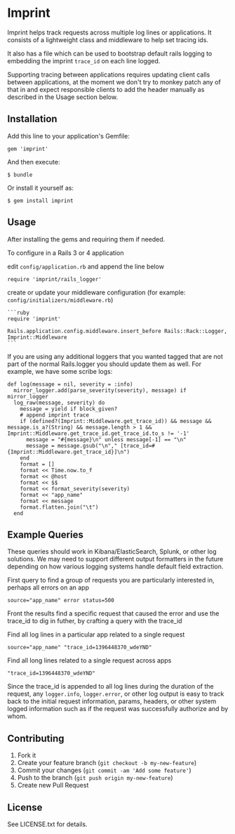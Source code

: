 # Imprint

Imprint helps track requests across multiple log lines or applications. It consists of a lightweight class and middleware to help set tracing ids.

It also has a file which can be used to bootstrap default rails logging to embedding the imprint `trace_id` on each line logged. 

Supporting tracing between applications requires updating client calls between applications, at the moment we don't try to monkey patch any of that in and expect responsible clients to add the header manually as described in the Usage section below.

## Installation

Add this line to your application's Gemfile:

    gem 'imprint'

And then execute:

    $ bundle

Or install it yourself as:

    $ gem install imprint


## Usage

After installing the gems and requiring them if needed.

To configure in a Rails 3 or 4 application

edit `config/application.rb` and append the line below

    require 'imprint/rails_logger'
    
create or update your middleware configuration (for example: `config/initializers/middleware.rb`)

	```ruby
	require 'imprint'
    
    Rails.application.config.middleware.insert_before Rails::Rack::Logger, Imprint::Middleware
	```
	
If you are using any additional loggers that you wanted tagged that are not part of the normal Rails.logger you should update them as well. For example, we have some scribe logs:

    def log(message = nil, severity = :info)
      mirror_logger.add(parse_severity(severity), message) if mirror_logger
      log_raw(message, severity) do
        message = yield if block_given?
        # append imprint trace
        if (defined?(Imprint::Middleware.get_trace_id)) && message && message.is_a?(String) && message.length > 1 && Imprint::Middleware.get_trace_id.get_trace_id.to_s != '-1'
          message = "#{message}\n" unless message[-1] == "\n"
          message = message.gsub("\n"," [trace_id=#{Imprint::Middleware.get_trace_id}]\n")
        end
        format = []
        format << Time.now.to_f
        format << @host
        format << $$
        format << format_severity(severity)
        format << "app_name"
        format << message
        format.flatten.join("\t")
      end

## Example Queries

These queries should work in Kibana/ElasticSearch, Splunk, or other log solutions. We may need to support different output formatters in the future depending on how various logging systems handle default field extraction.

First query to find a group of requests you are particularly interested in, perhaps all errors on an app

    source="app_name" error status=500

Front the results find a specific request that caused the error and use the trace_id to dig in futher, by crafting a query with the trace_id

Find all log lines in a particular app related to a single request

    source="app_name" "trace_id=1396448370_wdeYND"

Find all long lines related to a single request across apps

    "trace_id=1396448370_wdeYND"
    
Since the trace_id is appended to all log lines during the duration of the request, any `logger.info`, `logger.error`, or other log output is easy to track back to the initial request information, params, headers, or other system logged information such as if the request was successfully authorize and by whom.

## Contributing

1. Fork it
2. Create your feature branch (`git checkout -b my-new-feature`)
3. Commit your changes (`git commit -am 'Add some feature'`)
4. Push to the branch (`git push origin my-new-feature`)
5. Create new Pull Request

## License 

See LICENSE.txt for details.